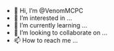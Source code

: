 - 👋 Hi, I’m @VenomMCPC
- 👀 I’m interested in ...
- 🌱 I’m currently learning ...
- 💞️ I’m looking to collaborate on ...
- 📫 How to reach me ...

<!---
VenomMCPC/VenomMCPC is a ✨ special ✨ repository because its `README.md` (this file) appears on your GitHub profile.
You can click the Preview link to take a look at your changes.
--->
